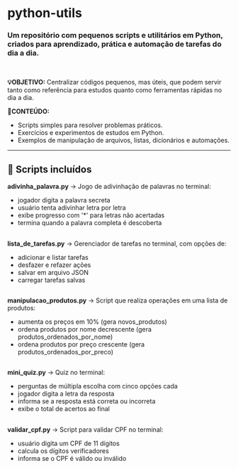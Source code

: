 # python-utils
<h3>Um repositório com pequenos scripts e utilitários em Python, criados para aprendizado, prática e automação de tarefas do dia a dia.</h3><br>

**💡OBJETIVO:**
Centralizar códigos pequenos, mas úteis, que podem servir tanto como referência para estudos quanto como ferramentas rápidas no dia a dia.

**📌CONTEÚDO:**
- Scripts simples para resolver problemas práticos.
- Exercícios e experimentos de estudos em Python.
- Exemplos de manipulação de arquivos, listas, dicionários e automações.
---

## 📂 Scripts incluídos

**adivinha_palavra.py** → Jogo de adivinhação de palavras no terminal:
  - jogador digita a palavra secreta
  - usuário tenta adivinhar letra por letra
  - exibe progresso com '*' para letras não acertadas
  - termina quando a palavra completa é descoberta
##
**lista_de_tarefas.py** → Gerenciador de tarefas no terminal, com opções de:
  - adicionar e listar tarefas
  - desfazer e refazer ações
  - salvar em arquivo JSON
  - carregar tarefas salvas
##
**manipulacao_produtos.py** → Script que realiza operações em uma lista de produtos:
  - aumenta os preços em 10% (gera novos_produtos)
  - ordena produtos por nome decrescente (gera produtos_ordenados_por_nome)
  - ordena produtos por preço crescente (gera produtos_ordenados_por_preco)
##
**mini_quiz.py** → Quiz no terminal:
  - perguntas de múltipla escolha com cinco opções cada
  - jogador digita a letra da resposta
  - informa se a resposta está correta ou incorreta
  - exibe o total de acertos ao final
##
**validar_cpf.py** → Script para validar CPF no terminal:
  - usuário digita um CPF de 11 dígitos
  - calcula os dígitos verificadores
  - informa se o CPF é válido ou inválido

